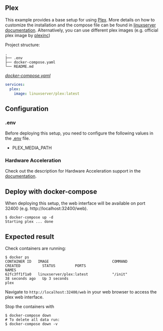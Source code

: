 ## Plex
This example provides a base setup for using [Plex](https://www.plex.tv/).
More details on how to customize the installation and the compose file can be found in [linuxserver documentation](https://github.com/linuxserver/docker-plex).
Alternatively, you can use different plex images (e.g. official plex image by [plexinc](https://github.com/plexinc/pms-docker))


Project structure:
```
.
├── .env
├── docker-compose.yaml
└── README.md
```

[_docker-compose.yaml_](docker-compose.yaml)
``` yaml
services:
  plex:
    image: linuxserver/plex:latest
```

## Configuration

### .env
Before deploying this setup, you need to configure the following values in the [.env](.env) file.
- PLEX_MEDIA_PATH

### Hardware Acceleration
Check out the description for Hardware Acceleration support in the [documentation](https://github.com/linuxserver/docker-plex).

## Deploy with docker-compose
When deploying this setup, the web interface will be available on port 32400 (e.g. http://localhost:32400/web).

``` shell
$ docker-compose up -d
Starting plex ... done
```


## Expected result

Check containers are running:
```
$ docker ps
CONTAINER ID   IMAGE                             COMMAND                  CREATED          STATUS         PORTS                                          NAMES
62fc3ff1f1a0   linuxserver/plex:latest           "/init"                  38 seconds ago   Up 3 seconds                                                  plex
```

Navigate to `http://localhost:32400/web` in your web browser to access the plex web interface.


Stop the containers with
``` shell
$ docker-compose down
# To delete all data run:
$ docker-compose down -v
```
